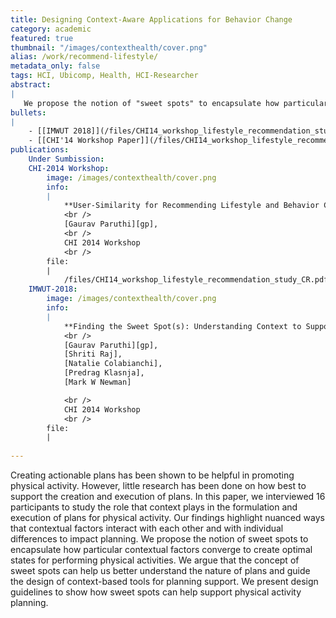 ```yaml
---
title: Designing Context-Aware Applications for Behavior Change
category: academic
featured: true
thumbnail: "/images/contexthealth/cover.png"
alias: /work/recommend-lifestyle/
metadata_only: false
tags: HCI, Ubicomp, Health, HCI-Researcher
abstract:
|
   We propose the notion of "sweet spots" to encapsulate how particular contextual factors converge to create optimal states for performing physical activities.
bullets:
|
    - [[IMWUT 2018]](/files/CHI14_workshop_lifestyle_recommendation_study_CR.pdf)
    - [[CHI'14 Workshop Paper]](/files/CHI14_workshop_lifestyle_recommendation_study_CR.pdf)
publications:
    Under Sumbission:
    CHI-2014 Workshop:
        image: /images/contexthealth/cover.png
        info:
        |
            **User-Similarity for Recommending Lifestyle and Behavior Changes **
            <br />
            [Gaurav Paruthi][gp],
            <br />
            CHI 2014 Workshop
            <br />
        file:
        |   
            /files/CHI14_workshop_lifestyle_recommendation_study_CR.pdf
    IMWUT-2018:
        image: /images/contexthealth/cover.png
        info:
        |
            **Finding the Sweet Spot(s): Understanding Context to Support Physical Activity Plans**
            <br />
            [Gaurav Paruthi][gp],
            [Shriti Raj],
            [Natalie Colabianchi],
            [Predrag Klasnja],
            [Mark W Newman]

            <br />
            CHI 2014 Workshop
            <br />
        file:
        |   
            
---
```


Creating actionable plans has been shown to be helpful in promoting physical activity. However, little research has been done on how best to support the creation and execution of plans. In this paper, we interviewed 16 participants to study the role that context plays in the formulation and execution of plans for physical activity. Our findings highlight nuanced ways that contextual factors interact with each other and with individual differences to impact planning. We propose the notion of sweet spots to encapsulate how particular contextual factors converge to create optimal states for performing physical activities. We argue that the concept of sweet spots can help us better understand the nature of plans and guide the design of context-based tools for planning support. We present design guidelines to show how sweet spots can help support physical activity planning.

